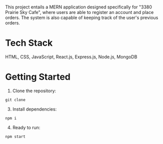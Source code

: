 # 
This project entails a MERN application designed specifically for "3380 Prairie Sky Cafe", where users are able to register an account and place orders. The system is also capable of keeping track of the user's previous orders.

# Tech Stack

HTML, CSS, JavaScript, React.js, Express.js, Node.js, MongoDB

# Getting Started

1. Clone the repository:

```
git clone 
```

3. Install dependencies:

```
npm i
```

4. Ready to run:

```
npm start
```
